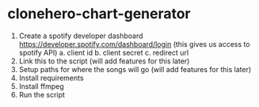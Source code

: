# clonehero-chart-generator
1. Create a spotify developer dashboard https://developer.spotify.com/dashboard/login (this gives us access to spotify API)
  a. client id
  b. client secret
  c. redirect url
2. Link this to the script (will add features for this later)
3. Setup paths for where the songs will go (will add features for this later)
4. Install requirements
5. Install ffmpeg
6. Run the script
